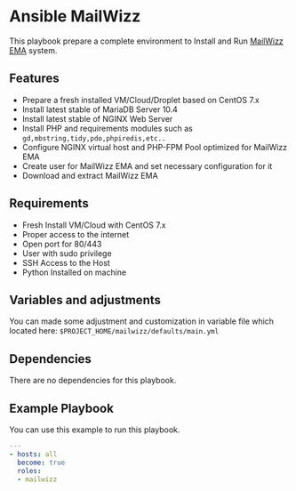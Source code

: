 Ansible MailWizz
=========

This playbook prepare a complete environment to Install and Run [MailWizz  EMA](https://www.mailwizz.com/) system. 

## Features

- Prepare a fresh installed VM/Cloud/Droplet based on CentOS 7.x
- Install latest stable of MariaDB Server 10.4
- Install latest stable of NGINX Web Server
- Install PHP and requirements modules such as `gd,mbstring,tidy,pdo,phpiredis,etc..`
- Configure NGINX virtual host and PHP-FPM Pool optimized for MailWizz EMA
- Create user for MailWizz EMA and set necessary configuration for it
- Download and extract MailWizz EMA

Requirements
------------

- Fresh Install VM/Cloud with CentOS 7.x
- Proper access to the internet
- Open port for 80/443 
- User with sudo privilege 
- SSH Access to the Host
- Python Installed on machine

Variables and adjustments
--------------

You can made some adjustment and customization in variable file which located here: `$PROJECT_HOME/mailwizz/defaults/main.yml`

Dependencies
------------

There are no dependencies for this playbook.

Example Playbook
----------------

You can use this example to run this playbook.

```yaml
---
- hosts: all
  become: true
  roles:
  - mailwizz
```


